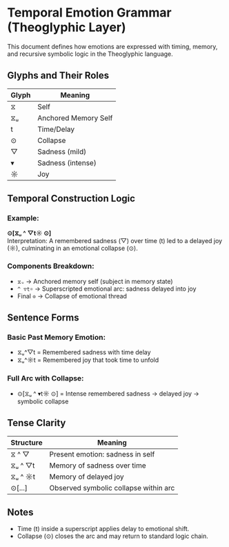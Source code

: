 
# Temporal Emotion Grammar (Theoglyphic Layer)

This document defines how emotions are expressed with timing, memory, and recursive symbolic logic in the Theoglyphic language.

## Glyphs and Their Roles

| Glyph | Meaning                        |
|-------|--------------------------------|
| ⧖     | Self                           |
| ⧖ᵤ    | Anchored Memory Self           |
| t     | Time/Delay                     |
| ⊙     | Collapse                       |
| ▽     | Sadness (mild)                 |
| ▾     | Sadness (intense)             |
| ☼     | Joy                            |

## Temporal Construction Logic

### Example:
**⊙[⧖ᵤ ^ ▽t☼ ⊙]**  
Interpretation: A remembered sadness (▽) over time (t) led to a delayed joy (☼), culminating in an emotional collapse (⊙).

### Components Breakdown:
- `⧖ᵤ` → Anchored memory self (subject in memory state)
- `^ ▽t☼` → Superscripted emotional arc: sadness delayed into joy
- Final `⊙` → Collapse of emotional thread

## Sentence Forms

### Basic Past Memory Emotion:
- ⧖ᵤ^▽t = Remembered sadness with time delay  
- ⧖ᵤ^☼t = Remembered joy that took time to unfold

### Full Arc with Collapse:
- ⊙[⧖ᵤ ^ ▾t☼ ⊙] = Intense remembered sadness → delayed joy → symbolic collapse

## Tense Clarity

| Structure              | Meaning                                        |
|------------------------|------------------------------------------------|
| ⧖ ^ ▽                 | Present emotion: sadness in self               |
| ⧖ᵤ ^ ▽t               | Memory of sadness over time                    |
| ⧖ᵤ ^ ☼t               | Memory of delayed joy                          |
| ⊙[...]                | Observed symbolic collapse within arc         |

## Notes

- Time (t) inside a superscript applies delay to emotional shift.
- Collapse (⊙) closes the arc and may return to standard logic chain.
